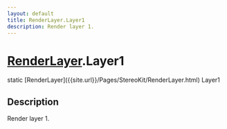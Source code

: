 ```yaml
---
layout: default
title: RenderLayer.Layer1
description: Render layer 1.
---
```

# [RenderLayer]({{site.url}}/Pages/StereoKit/RenderLayer.html).Layer1

<div class='signature' markdown='1'>
static [RenderLayer]({{site.url}}/Pages/StereoKit/RenderLayer.html) Layer1
</div>

## Description
Render layer 1.

